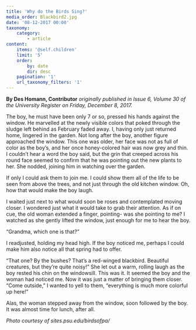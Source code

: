 ```yaml
---
title: 'Why do the Birds Sing?'
media_order: Blackbird2.jpg
date: '08-12-2017 00:00'
taxonomy:
    category:
        - article
content:
    items: '@self.children'
    limit: '5'
    order:
        by: date
        dir: desc
    pagination: '1'
    url_taxonomy_filters: '1'
---
```


**By Des Homann, Contributor** _originally published in Issue 6, Volume 30 of the University Register on Friday, December 8, 2017._

The boy, he must have been only 7 or so, pressed his hands against the window. He marvelled at the newly visible colors that poked through the sludge left behind as February faded away. I, having only just returned home, lingered in the garden. Not long after the boy, another figure approached the window. This one was older, her face was not as full of color as the boy’s, and her once honey-colored hair was now grey and thin. I couldn’t hear a word the boy said, but the grin that creeped across his round face seemed to confirm that he was pointing out the new plants to her. She nodded, joining him in watching over the garden. 

If only I could ask them to join me. I could show them all of the life to be seen from above the trees, and not just through the old kitchen window. Oh, how that would make the boy laugh. 

I waited just next to what would soon be roses and contemplated moving closer. I wondered just what it would take to grab their attention. As if on cue, the old woman extended a finger, pointing- was she pointing to me? I watched as she gently lifted the window, just enough for me to hear the boy. 

“Grandma, which one is that?” 

I readjusted, holding my head high. If the boy noticed me, perhaps I could make him also notice all that spring had to offer. 

“That one? By the bushes? That’s a red-winged blackbird. Beautiful creatures, but they’re quite noisy!” She let out a warm, rolling laugh as the boy rested his chin on the windowsill. This was it. It seemed the boy and the woman had noticed me. Now it was just a matter of bringing them closer. “Come outside,” I wanted to yell to them, “everything is much more colorful up here!” 

Alas, the woman stepped away from the window, soon followed by the boy. It was almost time for lunch, after all.

_Photo courtesy of sites.psu.edu/birdsofpa/_